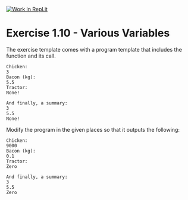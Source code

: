 [![Work in Repl.it](https://classroom.github.com/assets/work-in-replit-14baed9a392b3a25080506f3b7b6d57f295ec2978f6f33ec97e36a161684cbe9.svg)](https://classroom.github.com/online_ide?assignment_repo_id=3388570&assignment_repo_type=AssignmentRepo)
# Exercise 1.10 - Various Variables

The exercise template comes with a program template that includes the function and its call.

```plaintext
Chicken:
3
Bacon (kg):
5.5
Tractor:
None!

And finally, a summary:
3
5.5
None!
```

Modify the program in the given places so that it outputs the following:

```plaintext
Chicken:
9000
Bacon (kg):
0.1
Tractor:
Zero

And finally, a summary:
3
5.5
Zero
```
